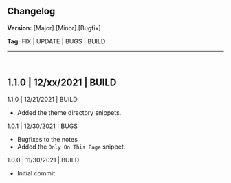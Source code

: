 ## Changelog

**Version:** [Major].[Minor].[Bugfix]

**Tag:** FIX | UPDATE | BUGS | BUILD

---

<br>

1.1.0 | 12/xx/2021 | BUILD
- 

1.1.0 | 12/21/2021 | BUILD
- Added the theme directory snippets.

1.0.1 | 12/30/2021 | BUGS
- Bugfixes to the notes
- Added the `Only On This Page` snippet.

1.0.0 | 11/30/2021 | BUILD
- Initial commit
